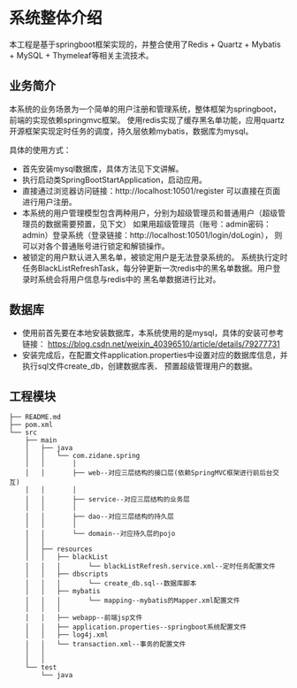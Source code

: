 # 系统整体介绍
本工程是基于springboot框架实现的，并整合使用了Redis + Quartz + Mybatis + MySQL + Thymeleaf等相关主流技术。

## 业务简介
本系统的业务场景为一个简单的用户注册和管理系统，整体框架为springboot，前端的实现依赖springmvc框架。
使用redis实现了缓存黑名单功能，应用quartz开源框架实现定时任务的调度，持久层依赖mybatis，数据库为mysql。

具体的使用方式：
* 首先安装mysql数据库，具体方法见下文讲解。
* 执行启动类SpringBootStartApplication，启动应用。
* 直接通过浏览器访问链接：http://localhost:10501/register
可以直接在页面进行用户注册。
* 本系统的用户管理模型包含两种用户，分别为超级管理员和普通用户（超级管理员的数据需要预置，见下文）
如果用超级管理员（账号：admin密码：admin）登录系统（登录链接：http://localhost:10501/login/doLogin），
则可以对各个普通账号进行锁定和解锁操作。
* 被锁定的用户默认进入黑名单，被锁定用户是无法登录系统的。
系统执行定时任务BlackListRefreshTask，每分钟更新一次redis中的黑名单数据。用户登录时系统会将用户信息与redis中的
黑名单数据进行比对。

## 数据库
* 使用前首先要在本地安装数据库，本系统使用的是mysql，具体的安装可参考链接：
https://blog.csdn.net/weixin_40396510/article/details/79277731
* 安装完成后，在配置文件application.properties中设置对应的数据库信息，并执行sql文件create_db，创建数据库表、
预置超级管理用户的数据。

## 工程模块
```
├── README.md
├── pom.xml
└── src
    ├── main
    │   ├── java
    │   │   └── com.zidane.spring
    │   │       │
    │   │       ├── web--对应三层结构的接口层(依赖SpringMVC框架进行前后台交互)
    │   │       │
    │   │       ├── service--对应三层结构的业务层
    │   │       │
    │   │       ├── dao--对应三层结构的持久层
    │   │       │
    │   │       └── domain--对应持久层的pojo
    │   │
    │   ├── resources
    │   │   ├── blackList
    │   │ 	│       └── blackListRefresh.service.xml--定时任务配置文件
    │   │   ├── dbscripts
    │   │ 	│       └── create_db.sql--数据库脚本
    │   │   ├── mybatis
    │   │ 	│       └── mapping--mybatis的Mapper.xml配置文件
    │   │ 	│
    │   │   ├── webapp--前端jsp文件
    │   │   ├── application.properties--springboot系统配置文件
    │   │   ├── log4j.xml
    │   │   └── transaction.xml--事务的配置文件
    │   │
    │   │
    └── test
        └── java
